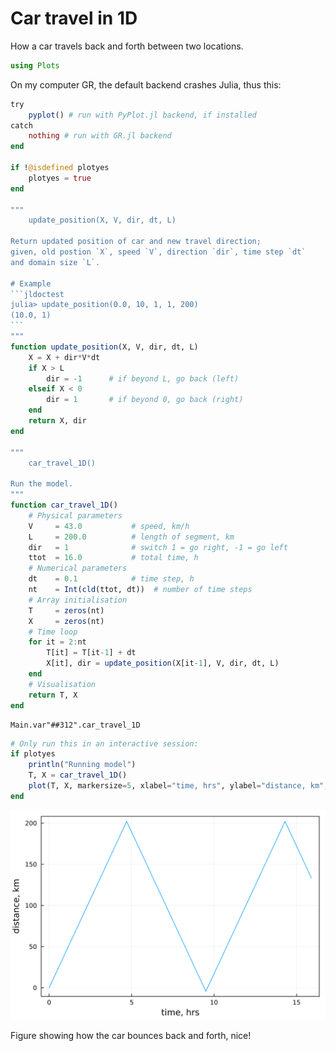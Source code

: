 # Car travel in 1D

How a car travels back and forth between two locations.

````julia
using Plots
````

On my computer GR, the default backend crashes Julia, thus this:

````julia
try
    pyplot() # run with PyPlot.jl backend, if installed
catch
    nothing # run with GR.jl backend
end

if !@isdefined plotyes
    plotyes = true
end

"""
    update_position(X, V, dir, dt, L)

Return updated position of car and new travel direction;
given, old postion `X`, speed `V`, direction `dir`, time step `dt`
and domain size `L`.

# Example
```jldoctest
julia> update_position(0.0, 10, 1, 1, 200)
(10.0, 1)
```
"""
function update_position(X, V, dir, dt, L)
    X = X + dir*V*dt
    if X > L
        dir = -1      # if beyond L, go back (left)
    elseif X < 0
        dir = 1       # if beyond 0, go back (right)
    end
    return X, dir
end

"""
    car_travel_1D()

Run the model.
"""
function car_travel_1D()
    # Physical parameters
    V     = 43.0           # speed, km/h
    L     = 200.0          # length of segment, km
    dir   = 1              # switch 1 = go right, -1 = go left
    ttot  = 16.0           # total time, h
    # Numerical parameters
    dt    = 0.1            # time step, h
    nt    = Int(cld(ttot, dt))  # number of time steps
    # Array initialisation
    T     = zeros(nt)
    X     = zeros(nt)
    # Time loop
    for it = 2:nt
        T[it] = T[it-1] + dt
        X[it], dir = update_position(X[it-1], V, dir, dt, L)
    end
    # Visualisation
    return T, X
end
````

````
Main.var"##312".car_travel_1D
````

````julia
# Only run this in an interactive session:
if plotyes
    println("Running model")
    T, X = car_travel_1D()
    plot(T, X, markersize=5, xlabel="time, hrs", ylabel="distance, km", framestyle=:box, legend=:none)
end
````
![](car_travels-5.svg)

Figure showing how the car bounces back and forth, nice!


